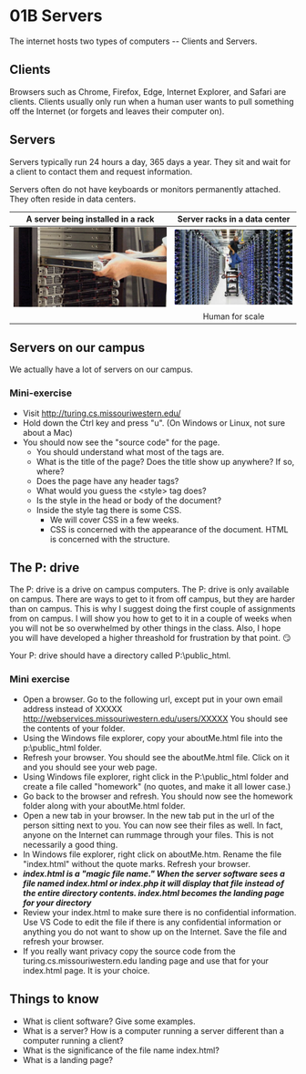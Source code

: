 # 01B Servers

The internet hosts two types of computers -- Clients and Servers.

## Clients

Browsers such as Chrome, Firefox, Edge, Internet Explorer, and Safari are clients.  Clients usually only run when a human user wants to pull something off the Internet (or forgets and leaves their computer on).

## Servers

Servers typically run 24 hours a day, 365 days a year. They sit and wait for a client to contact them and request information.

Servers often do not have keyboards or monitors permanently attached.  They often reside in data centers.

| A server being installed in a rack|Server racks in a data center|
|:---:|:---:|
|![Server in a rack](images/Rackmount-Server.jpg)|![A Data Center ](images/google-people-14-e1402017295557.jpg)|
| |Human for scale|

## Servers on our campus

We actually have a lot of servers on our campus.

### Mini-exercise

* Visit http://turing.cs.missouriwestern.edu/
* Hold down the Ctrl key and press "u".  (On Windows or Linux, not sure about a Mac)
* You should now see the "source code" for the page.  
  * You should understand what most of the tags are.
  * What is the title of the page?  Does the title show up anywhere?  If so, where?
  * Does the page have any header tags?
  * What would you guess the &lt;style&gt; tag does?
  * Is the style in the head or body of the document?
  * Inside the style tag there is some CSS.  
    * We will cover CSS in a few weeks.  
    * CSS is concerned with the appearance of the document.  HTML is concerned with the structure.

## The P: drive

The P: drive is a drive on campus computers.  The P: drive is only available on campus.  There are ways to get to it from off campus, but they are harder than on campus.  This is why I suggest doing the first couple of assignments from on campus.  I will show you how to get to it in a couple of weeks when you will not be so overwhelmed by other things in the class.  Also, I hope you will have developed a higher threashold for frustration by that point. :smirk:

Your P: drive should have a directory called P:\public_html.

### Mini exercise

* Open a browser.  Go to the following url, except put in your own email address instead of XXXXX  http://webservices.missouriwestern.edu/users/XXXXX  You should see the contents of your folder.
* Using the Windows file explorer, copy your aboutMe.html file into the p:\public_html folder.
* Refresh your browser.  You should see the aboutMe.html file.  Click on it and you should see your web page.
* Using Windows file explorer, right click in the P:\public_html folder and create a file called "homework" (no quotes, and make it all lower case.)
* Go back to the browser and refresh.  You should now see the homework folder along with your aboutMe.html folder.
* Open a new tab in your browser.  In the new tab put in the url of the person sitting next to you.  You can now see their files as well.  In fact, anyone on the Internet can rummage through your files.  This is not necessarily a good thing.
* In Windows file explorer, right click on aboutMe.htm.  Rename the file "index.html" without the quote marks.  Refresh your browser.
* ***index.html is a "magic file name."  When the server software sees a file named index.html or index.php it will display that file instead of the entire directory contents.  index.html becomes the landing page for your directory***
* Review your index.html to make sure there is no confidential information.  Use VS Code to edit the file if there is any confidential information or anything you do not want to show up on the Internet.  Save the file and refresh your browser.
* If you really want privacy copy the source code from the turing.cs.missouriwestern.edu landing page and use that for your index.html page.  It is your choice.

## Things to know

* What is client software? Give some examples.
* What is a server?  How is a computer running a server different than a computer running a client?
* What is the significance of the file name index.html?
* What is a landing page?
  